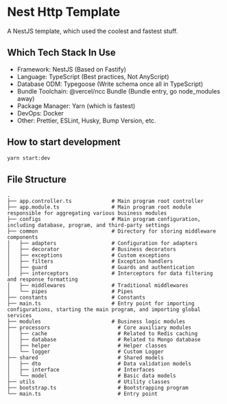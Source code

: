 # Nest Http Template

A NestJS template, which used the coolest and fastest stuff.

## Which Tech Stack In Use

- Framework: NestJS (Based on Fastify)
- Language: TypeScript (Best practices, Not AnyScript)
- Database ODM: Typegoose (Write schema once all in TypeScript)
- Bundle Toolchain: @vercel/ncc Bundle (Bundle entry, go node_modules away)
- Package Manager: Yarn (which is fastest)
- DevOps: Docker
- Other: Prettier, ESLint, Husky, Bump Version, etc.

## How to start development

```bash
yarn start:dev
```

## File Structure

```
.
├── app.controller.ts             # Main program root controller
├── app.module.ts                 # Main program root module responsible for aggregating various business modules
├── configs                       # Main program configuration, including database, program, and third-party settings
├── common                        # Directory for storing middleware components
│   ├── adapters                  # Configuration for adapters
│   ├── decorator                 # Business decorators
│   ├── exceptions                # Custom exceptions
│   ├── filters                   # Exception handlers
│   ├── guard                     # Guards and authentication
│   ├── interceptors              # Interceptors for data filtering and response formatting
│   ├── middlewares               # Traditional middlewares
│   └── pipes                     # Pipes
├── constants                     # Constants
├── main.ts                       # Entry point for importing configurations, starting the main program, and importing global services
├── modules                       # Business logic modules
├── processors                      # Core auxiliary modules
│   ├── cache                       # Related to Redis caching
│   ├── database                    # Related to Mongo database
│   ├── helper                      # Helper classes
│   └── logger                      # Custom Logger
├── shared                          # Shared models
│   ├── dto                         # Data validation models
│   ├── interface                   # Interfaces
│   └── model                       # Basic data models
├── utils                           # Utility classes
├── bootstrap.ts                    # Bootstrapping program
└── main.ts                         # Entry point

```